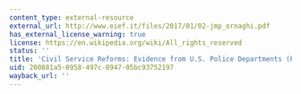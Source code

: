 ```yaml
---
content_type: external-resource
external_url: http://www.eief.it/files/2017/01/02-jmp_ornaghi.pdf
has_external_license_warning: true
license: https://en.wikipedia.org/wiki/All_rights_reserved
status: ''
title: 'Civil Service Reforms: Evidence from U.S. Police Departments (PDF -1.4MB)'
uid: 200881a5-0958-497c-8947-05bc93752197
wayback_url: ''
---
```

